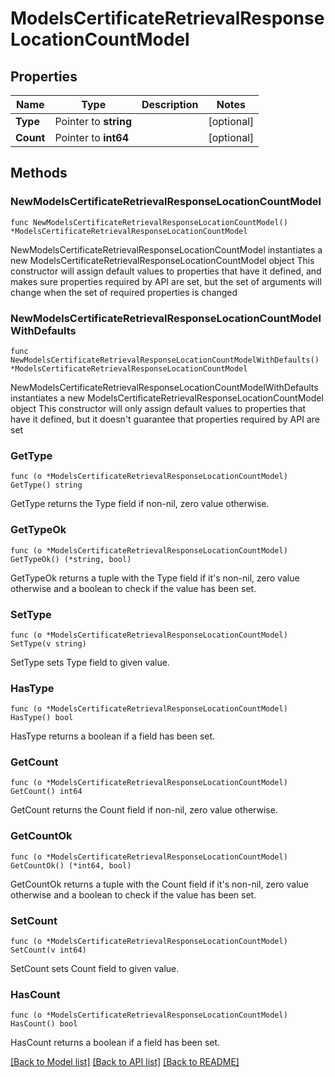 # ModelsCertificateRetrievalResponseLocationCountModel

## Properties

Name | Type | Description | Notes
------------ | ------------- | ------------- | -------------
**Type** | Pointer to **string** |  | [optional] 
**Count** | Pointer to **int64** |  | [optional] 

## Methods

### NewModelsCertificateRetrievalResponseLocationCountModel

`func NewModelsCertificateRetrievalResponseLocationCountModel() *ModelsCertificateRetrievalResponseLocationCountModel`

NewModelsCertificateRetrievalResponseLocationCountModel instantiates a new ModelsCertificateRetrievalResponseLocationCountModel object
This constructor will assign default values to properties that have it defined,
and makes sure properties required by API are set, but the set of arguments
will change when the set of required properties is changed

### NewModelsCertificateRetrievalResponseLocationCountModelWithDefaults

`func NewModelsCertificateRetrievalResponseLocationCountModelWithDefaults() *ModelsCertificateRetrievalResponseLocationCountModel`

NewModelsCertificateRetrievalResponseLocationCountModelWithDefaults instantiates a new ModelsCertificateRetrievalResponseLocationCountModel object
This constructor will only assign default values to properties that have it defined,
but it doesn't guarantee that properties required by API are set

### GetType

`func (o *ModelsCertificateRetrievalResponseLocationCountModel) GetType() string`

GetType returns the Type field if non-nil, zero value otherwise.

### GetTypeOk

`func (o *ModelsCertificateRetrievalResponseLocationCountModel) GetTypeOk() (*string, bool)`

GetTypeOk returns a tuple with the Type field if it's non-nil, zero value otherwise
and a boolean to check if the value has been set.

### SetType

`func (o *ModelsCertificateRetrievalResponseLocationCountModel) SetType(v string)`

SetType sets Type field to given value.

### HasType

`func (o *ModelsCertificateRetrievalResponseLocationCountModel) HasType() bool`

HasType returns a boolean if a field has been set.

### GetCount

`func (o *ModelsCertificateRetrievalResponseLocationCountModel) GetCount() int64`

GetCount returns the Count field if non-nil, zero value otherwise.

### GetCountOk

`func (o *ModelsCertificateRetrievalResponseLocationCountModel) GetCountOk() (*int64, bool)`

GetCountOk returns a tuple with the Count field if it's non-nil, zero value otherwise
and a boolean to check if the value has been set.

### SetCount

`func (o *ModelsCertificateRetrievalResponseLocationCountModel) SetCount(v int64)`

SetCount sets Count field to given value.

### HasCount

`func (o *ModelsCertificateRetrievalResponseLocationCountModel) HasCount() bool`

HasCount returns a boolean if a field has been set.


[[Back to Model list]](../README.md#documentation-for-models) [[Back to API list]](../README.md#documentation-for-api-endpoints) [[Back to README]](../README.md)


